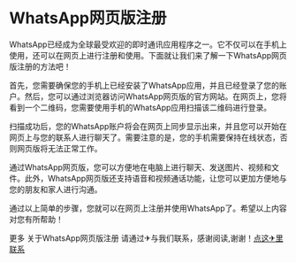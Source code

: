 # WhatsApp网页版注册

WhatsApp已经成为全球最受欢迎的即时通讯应用程序之一。它不仅可以在手机上使用，还可以在网页上进行注册和使用。下面就让我们来了解一下WhatsApp网页版注册的方法吧！

首先，您需要确保您的手机上已经安装了WhatsApp应用，并且已经登录了您的账户。然后，您可以通过浏览器访问WhatsApp网页版的官方网站。在网页上，您将看到一个二维码，您需要使用手机的WhatsApp应用扫描该二维码进行登录。

扫描成功后，您的WhatsApp账户将会在网页上同步显示出来，并且您可以开始在网页上与您的联系人进行聊天了。需要注意的是，您的手机需要保持在线状态，否则网页版将无法正常工作。

通过WhatsApp网页版，您可以方便地在电脑上进行聊天、发送图片、视频和文件。此外，WhatsApp网页版还支持语音和视频通话功能，让您可以更加方便地与您的朋友和家人进行沟通。

通过以上简单的步骤，您就可以在网页上注册并使用WhatsApp了。希望以上内容对您有所帮助！

更多 关于WhatsApp网页版注册 请通过✈与我们联系，感谢阅读,谢谢！[点这✈里联系](https://lm.k02.cc)